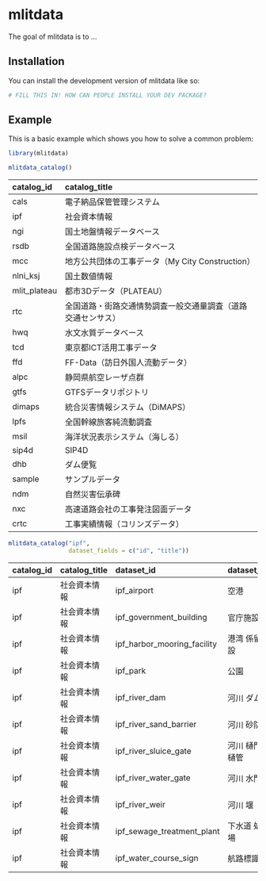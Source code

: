 
<!-- README.md is generated from README.Rmd. Please edit that file -->

# mlitdata

<!-- badges: start -->
<!-- badges: end -->

The goal of mlitdata is to …

## Installation

You can install the development version of mlitdata like so:

``` r
# FILL THIS IN! HOW CAN PEOPLE INSTALL YOUR DEV PACKAGE?
```

## Example

This is a basic example which shows you how to solve a common problem:

``` r
library(mlitdata)

mlitdata_catalog()
```

<div class="kable-table">

| catalog_id   | catalog_title                                                |
|:-------------|:-------------------------------------------------------------|
| cals         | 電子納品保管管理システム                                     |
| ipf          | 社会資本情報                                                 |
| ngi          | 国土地盤情報データベース                                     |
| rsdb         | 全国道路施設点検データベース                                 |
| mcc          | 地方公共団体の工事データ（My City Construction）             |
| nlni_ksj     | 国土数値情報                                                 |
| mlit_plateau | 都市3Dデータ（PLATEAU）                                      |
| rtc          | 全国道路・街路交通情勢調査一般交通量調査（道路交通センサス） |
| hwq          | 水文水質データベース                                         |
| tcd          | 東京都ICT活用工事データ                                      |
| ffd          | FF-Data（訪日外国人流動データ）                              |
| alpc         | 静岡県航空レーザ点群                                         |
| gtfs         | GTFSデータリポジトリ                                         |
| dimaps       | 統合災害情報システム（DiMAPS）                               |
| lpfs         | 全国幹線旅客純流動調査                                       |
| msil         | 海洋状況表示システム（海しる）                               |
| sip4d        | SIP4D                                                        |
| dhb          | ダム便覧                                                     |
| sample       | サンプルデータ                                               |
| ndm          | 自然災害伝承碑                                               |
| nxc          | 高速道路会社の工事発注図面データ                             |
| crtc         | 工事実績情報（コリンズデータ）                               |

</div>

``` r
mlitdata_catalog("ipf",
                 dataset_fields = c("id", "title"))
```

<div class="kable-table">

| catalog_id | catalog_title | dataset_id                  | dataset_title   |
|:-----------|:--------------|:----------------------------|:----------------|
| ipf        | 社会資本情報  | ipf_airport                 | 空港            |
| ipf        | 社会資本情報  | ipf_government_building     | 官庁施設        |
| ipf        | 社会資本情報  | ipf_harbor_mooring_facility | 港湾 係留施設   |
| ipf        | 社会資本情報  | ipf_park                    | 公園            |
| ipf        | 社会資本情報  | ipf_river_dam               | 河川 ダム       |
| ipf        | 社会資本情報  | ipf_river_sand_barrier      | 河川 砂防       |
| ipf        | 社会資本情報  | ipf_river_sluice_gate       | 河川 樋門・樋管 |
| ipf        | 社会資本情報  | ipf_river_water_gate        | 河川 水門       |
| ipf        | 社会資本情報  | ipf_river_weir              | 河川 堰         |
| ipf        | 社会資本情報  | ipf_sewage_treatment_plant  | 下水道 処理場   |
| ipf        | 社会資本情報  | ipf_water_course_sign       | 航路標識        |

</div>
